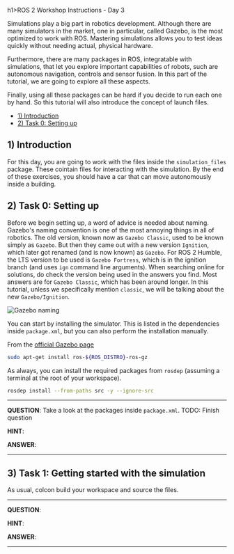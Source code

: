 h1>ROS 2 Workshop Instructions - Day 3</h1>

Simulations play a big part in robotics development. Although there are many simulators in the market, one in particular, called Gazebo, is the most optimized to work with ROS. Mastering simulations allows you to test ideas quickly without needing actual, physical hardware.

Furthermore, there are many packages in ROS, integratable with simulations, that let you explore important capabilities of robots, such are autonomous navigation, controls and sensor fusion. In this part of the tutorial, we are going to explore all these aspects. 

Finally, using all these packages can be hard if you decide to run each one by hand. So this tutorial will also introduce the concept of launch files. 

- [1) Introduction](#1-introduction)
- [2) Task 0: Setting up](#2-task-0-setting-up)


## 1) Introduction

For this day, you are going to work with the files inside the ```simulation_files``` package. These cointain files for interacting with the simulation. By the end of these exercises, you should have a car that can move autonomously inside a building.

## 2) Task 0: Setting up

Before we begin setting up, a word of advice is needed about naming. Gazebo's naming convention is one of the most annoying things in all of robotics. The old version, known now as ```Gazebo Classic```, used to be known simply as ```Gazebo```. But then they came out with a new version ```Ignition```, which later got renamed (and is now known) as ```Gazebo```. For ROS 2 Humble, the LTS version to be used is ```Gazebo Fortress```, which is in the ignition branch (and uses ```ign``` command line arguments). When searching online for solutions, do check the version being used in the answers you find. Most answers are for ```Gazebo Classic```, which has been around longer. In this tutorial, unless we specifically mention ```classic```, we will be talking about the new ```Gazebo/Ignition```.


![Gazebo naming](../../images/Gazebo.png "Gazebo naming")

You can start by installing the simulator. This is listed in the dependencies inside ```package.xml```, but you can also perform the installation manually.

From the [official Gazebo page](https://gazebosim.org/docs/fortress/ros_installation/)

```bash
sudo apt-get install ros-${ROS_DISTRO}-ros-gz
```

As always, you can install the required packages from ```rosdep``` (assuming a terminal at the root of your workspace).

```bash
rosdep install --from-paths src -y --ignore-src
```

---

**QUESTION**: Take a look at the packages inside ```package.xml```. TODO: Finish question

**HINT**: 

**ANSWER**: 

---

## 3) Task 1: Getting started with the simulation

As usual, colcon build your workspace and source the files. 




---

**QUESTION**: 

**HINT**: 

**ANSWER**: 

---